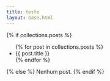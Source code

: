 ```yaml
---
title: teste
layout: base.html
---
```

{% if collections.posts %}
  <ul>
  {% for post in collections.posts %}
    <li>{{ post.title }}</li>
  {% endfor %}
  </ul>
{% else %}
  Nenhum post.
{% endif %}
